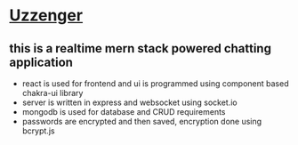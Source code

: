 # [Uzzenger](https://uzzenger.onrender.com)

## this is a realtime mern stack powered chatting application
- react is used for frontend and ui is programmed using component based chakra-ui library
- server is written in express and websocket using socket.io
- mongodb is used for database and CRUD requirements
- passwords are encrypted and then saved, encryption done using bcrypt.js

